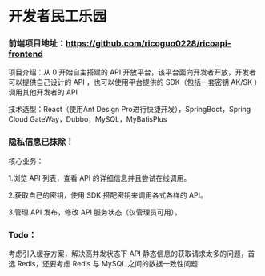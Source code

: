 # 开发者民工乐园
### 前端项目地址：https://github.com/ricoguo0228/ricoapi-frontend

项目介绍：从 0 开始自主搭建的 API 开放平台，该平台面向开发者开放，开发者可以提供自己设计的 API ，也可以使用平台提供的 SDK（包括一套密钥 AK/SK ）调用其他开发者的 API

技术选型：React（使用Ant Design Pro进行快捷开发），SpringBoot，Spring Cloud GateWay，Dubbo，MySQL，MyBatisPlus

### 隐私信息已抹除！

核心业务：

1.浏览 API 列表，查看 API 的详细信息并且尝试在线调用。

2.获取自己的密钥，使用 SDK 搭配密钥来调用各式各样的 API。

3.管理 API 发布，修改 API 服务状态（仅管理员可用）。

### Todo：

考虑引入缓存方案，解决高并发状态下 API 静态信息的获取请求太多的问题，首选 Redis，还要考虑 Redis 与 MySQL 之间的数据一致性问题
